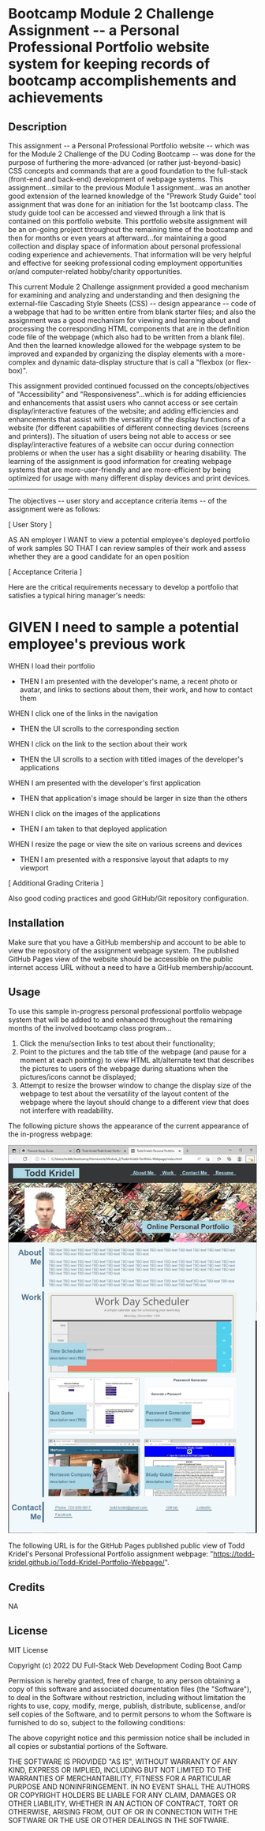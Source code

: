 # Bootcamp Module 2 Challenge Assignment -- a Personal Professional Portfolio website system for keeping records of bootcamp accomplishements and achievements

## Description

This assignment -- a Personal Professional Portfolio website -- which was for the Module 2 Challenge of the DU Coding Bootcamp -- was done for the purpose of furthering the more-advanced (or rather just-beyond-basic) CSS concepts and commands that are a good foundation to the full-stack (front-end and back-end) development of webpage systems. This assignment...similar to the previous Module 1 assignment...was an another good extension of the learned knowledge of the "Prework Study Guide" tool assignment that was done for an initiation for the 1st bootcamp class. The study guide tool can be accessed and viewed through a link that is contained on this portfolio website. This portfolio website assignment will be an on-going project throughout the remaining time of the bootcamp and then for months or even years at afterward...for maintaining a good collection and display space of information about personal professional coding experience and achievements. That information will be very helpful and effective for seeking professional coding employment opportunities or/and computer-related hobby/charity opportunities.

This current Module 2 Challenge assignment provided a good mechanism for examining and analyzing and understanding and then designing the external-file Cascading Style Sheets (CSS) -- design appearance -- code of a webpage that had to be written entire from blank starter files; and also the assignment was a good mechanism for viewing and learning about and processing the corresponding HTML components that are in the definition code file of the webpage (which also had to be written from a blank file). And then the learned knowledge allowed for the webpage system to be improved and expanded by organizing the display elements with a more- complex and dynamic data-display structure that is call a "flexbox (or flex-box)".

This assignment provided continued focussed on the concepts/objectives of "Accessibility" and "Responsiveness"...which is for adding efficiencies and enhancements that assist users who cannot access or see certain display/interactive features of the website; and adding efficiencies and enhancements that assist with the versatility of the display functions of a website (for different capabilities of different connecting devices (screens and printers)). The situation of users being not able to access or see display/interactive features of a website can occur during connection problems or when the user has a sight disability or hearing disability. The learning of the assignment is good information for creating webpage systems that are more-user-friendly and are more-efficient by being optimized for usage with many different display devices and print devices.

----

The objectives -- user story and acceptance criteria items -- of the assignment were as follows:

[ User Story ]

AS AN employer
I WANT to view a potential employee's deployed portfolio of work samples
SO THAT I can review samples of their work and assess whether they are a good candidate for an open position

[ Acceptance Criteria ]

Here are the critical requirements necessary to develop a portfolio that satisfies a typical hiring manager's needs:

GIVEN I need to sample a potential employee's previous work
=
WHEN I load their portfolio
* THEN I am presented with the developer's name, a recent photo or avatar, and links to sections about them, their work, and how to contact them

WHEN I click one of the links in the navigation
* THEN the UI scrolls to the corresponding section

WHEN I click on the link to the section about their work
* THEN the UI scrolls to a section with titled images of the developer's applications

WHEN I am presented with the developer's first application
* THEN that application's image should be larger in size than the others

WHEN I click on the images of the applications
* THEN I am taken to that deployed application

WHEN I resize the page or view the site on various screens and devices
* THEN I am presented with a responsive layout that adapts to my viewport

[ Additional Grading Criteria ]

Also good coding practices and good GitHub/Git repository configuration.

## Installation

Make sure that you have a GitHub membership and account to be able to view the repository of the assignment webpage system. The published GitHub Pages view of the website should be accessible on the public internet access URL without a need to have a GitHub membership/account.

## Usage

To use this sample in-progress personal professional portfolio webpage system that will be added to and enhanced throughout the remaining months of the involved bootcamp class program...

1. Click the menu/section links to test about their functionality; 
2. Point to the pictures and the tab title of the webpage (and pause for a moment at each pointing) to view HTML alt/alternate text that describes the pictures to users of the webpage during situations when the pictures/icons cannot be displayed;
3. Attempt to resize the browser window to change the display size of the webpage to test about the versatility of the layout content of the webpage where the layout should change to a different view that does not interfere with readability.

The following picture shows the appearance of the current appearance of the in-progress webpage:

![an example view of the current appearance of the in-progress webpage](assets/images/Current_Website_In-Progress_Appearance_10242022.jpg)

The following URL is for the GitHub Pages published public view of Todd Kridel's Personal Professional Portfolio assignment webpage: "https://todd-kridel.github.io/Todd-Kridel-Portfolio-Webpage/".

## Credits

NA

## License

MIT License

Copyright (c) 2022 DU Full-Stack Web Development Coding Boot Camp

Permission is hereby granted, free of charge, to any person obtaining a copy
of this software and associated documentation files (the "Software"), to deal
in the Software without restriction, including without limitation the rights
to use, copy, modify, merge, publish, distribute, sublicense, and/or sell
copies of the Software, and to permit persons to whom the Software is
furnished to do so, subject to the following conditions:

The above copyright notice and this permission notice shall be included in all
copies or substantial portions of the Software.

THE SOFTWARE IS PROVIDED "AS IS", WITHOUT WARRANTY OF ANY KIND, EXPRESS OR
IMPLIED, INCLUDING BUT NOT LIMITED TO THE WARRANTIES OF MERCHANTABILITY,
FITNESS FOR A PARTICULAR PURPOSE AND NONINFRINGEMENT. IN NO EVENT SHALL THE
AUTHORS OR COPYRIGHT HOLDERS BE LIABLE FOR ANY CLAIM, DAMAGES OR OTHER
LIABILITY, WHETHER IN AN ACTION OF CONTRACT, TORT OR OTHERWISE, ARISING FROM,
OUT OF OR IN CONNECTION WITH THE SOFTWARE OR THE USE OR OTHER DEALINGS IN THE
SOFTWARE.

